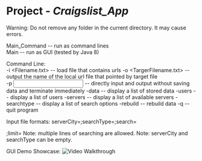 # Project - *Craigslist_App*
Warning: Do not remove any folder in the current directory. It may cause errors.

Main_Command   -- run as command lines<br>
Main           -- run as GUI (tested by Java 8)

Command Line: <br>
-i <Filename.txt>     -- load file that contains urls
-o <TargerFilename.txt>    -- output the name of the local url file that pointed by target file  
-p <input file name> <output file name>    -- directly input and output without saving data and terminate immediately 
-data            -- display a list of stored data
-users            -- display a list of users
-servers         -- display a list of available servers
-searchtype        -- display a list of search options
-rebuild        -- rebuild data
-q            -- quit program

Input file formats:
serverCity=<name server>;searchType=<name options>;search=<search terms>;limit=<number of results>
Note: multiple lines of searching are allowed.
Note: serverCity and searchType can be empty.

GUI Demo Showcase:
<img src='https://github.com/lxy878/week2/blob/master/FlixApp.gif' title='Video Walkthrough' width='' alt='Video Walkthrough' />


